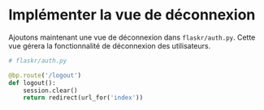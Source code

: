 # Implémenter la vue de déconnexion

Ajoutons maintenant une vue de déconnexion dans `flaskr/auth.py`. Cette vue gérera la fonctionnalité de déconnexion des utilisateurs.

```python
# flaskr/auth.py

@bp.route('/logout')
def logout():
    session.clear()
    return redirect(url_for('index'))
```
